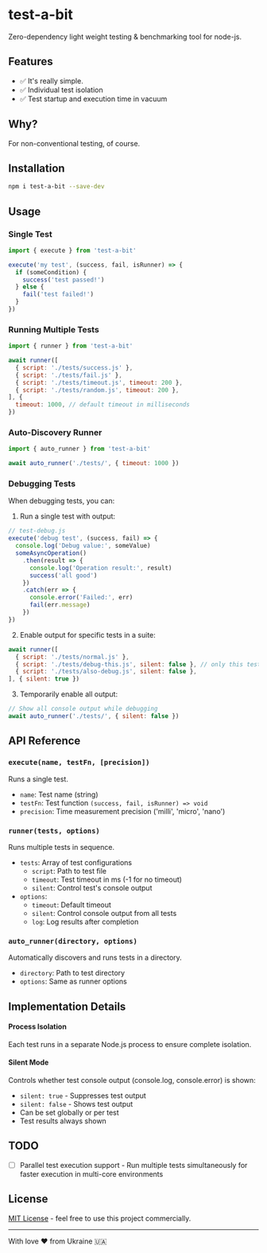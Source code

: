 # test-a-bit

Zero-dependency light weight testing & benchmarking tool for node-js.

## Features

- ✅ It's really simple.
- ✅ Individual test isolation
- ✅ Test startup and execution time in vacuum

## Why?

For non-conventional testing, of course.

## Installation

```bash
npm i test-a-bit --save-dev
```

## Usage

### Single Test

```javascript
import { execute } from 'test-a-bit'

execute('my test', (success, fail, isRunner) => {
  if (someCondition) {
    success('test passed!')
  } else {
    fail('test failed!')
  }
})
```

### Running Multiple Tests

```javascript
import { runner } from 'test-a-bit'

await runner([
  { script: './tests/success.js' },
  { script: './tests/fail.js' },
  { script: './tests/timeout.js', timeout: 200 },
  { script: './tests/random.js', timeout: 200 },
], {
  timeout: 1000, // default timeout in milliseconds
})
```

### Auto-Discovery Runner

```javascript
import { auto_runner } from 'test-a-bit'

await auto_runner('./tests/', { timeout: 1000 })
```

### Debugging Tests

When debugging tests, you can:

1. Run a single test with output:
```javascript
// test-debug.js
execute('debug test', (success, fail) => {
  console.log('Debug value:', someValue)
  someAsyncOperation()
    .then(result => {
      console.log('Operation result:', result)
      success('all good')
    })
    .catch(err => {
      console.error('Failed:', err)
      fail(err.message)
    })
})
```

2. Enable output for specific tests in a suite:
```javascript
await runner([
  { script: './tests/normal.js' },
  { script: './tests/debug-this.js', silent: false }, // only this test shows output
  { script: './tests/also-debug.js', silent: false },
], { silent: true })
```

3. Temporarily enable all output:
```javascript
// Show all console output while debugging
await auto_runner('./tests/', { silent: false })
```

## API Reference

### `execute(name, testFn, [precision])`

Runs a single test.

- `name`: Test name (string)
- `testFn`: Test function `(success, fail, isRunner) => void`
- `precision`: Time measurement precision ('milli', 'micro', 'nano')

### `runner(tests, options)`

Runs multiple tests in sequence.

- `tests`: Array of test configurations
  - `script`: Path to test file
  - `timeout`: Test timeout in ms (-1 for no timeout)
  - `silent`: Control test's console output
- `options`:
  - `timeout`: Default timeout
  - `silent`: Control console output from all tests
  - `log`: Log results after completion

### `auto_runner(directory, options)`

Automatically discovers and runs tests in a directory.

- `directory`: Path to test directory
- `options`: Same as runner options

## Implementation Details

#### Process Isolation
Each test runs in a separate Node.js process to ensure complete isolation.

#### Silent Mode
Controls whether test console output (console.log, console.error) is shown:
- `silent: true` - Suppresses test output
- `silent: false` - Shows test output
- Can be set globally or per test
- Test results always shown

## TODO

- [ ] Parallel test execution support - Run multiple tests simultaneously for faster execution in multi-core environments

## License

[MIT License](LICENSE) - feel free to use this project commercially.

---
With love ❤️ from Ukraine 🇺🇦
